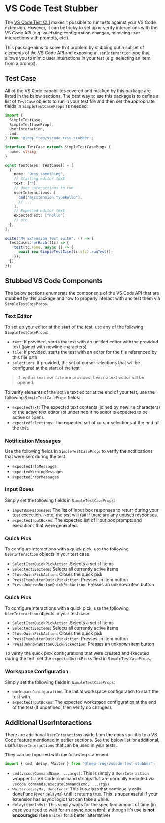 # VS Code Test Stubber

The [VS Code Test CLI](https://github.com/microsoft/vscode-test-cli) makes it possible
to run tests against your VS Code extension. However, it can be tricky to set up
or verify interactions with the VS Code API (e.g. validating configuration changes,
mimicing user interactions with prompts, etc.).

This package aims to solve that problem by stubbing out a subset of elements
of the VS Code API and exposing a `UserInteraction` type that allows you to
mimic user interactions in your test (e.g. selecting an item from a prompt).

## Test Case

All of the VS Code capabilites covered and mocked by this package are listed in the below sections. The
best way to use this package is to define a list of `TestCase` objects to run in
your test file and then set the appropriate fields in `SimpleTestCaseProps` as needed:

```typescript
import {
  SimpleTestCase,
  SimpleTestCaseProps,
  UserInteraction,
  cmd,
} from "@leep-frog/vscode-test-stubber";

interface TestCase extends SimpleTestCaseProps {
  name: string;
}

const testCases: TestCase[] = [
  {
    name: "Does something",
    // Starting editor text
    text: [""],
    // User interactions to run
    userInteractions: [
      cmd("myExtension.typeHello"),
      // ...
    ],
    // Expected editor text
    expectedText: ["hello"],
    // etc.
  },
];

suite("My Extension Test Suite", () => {
  testCases.forEach((tc) => {
    test(tc.name, async () => {
      await new SimpleTestCase(tc.stc).runTest();
    });
  });
});
```

## Stubbed VS Code Components

The below sections enumerate the components of the VS Code API that are stubbed
by this package and how to properly interact with and test them via `SimpleTestCaseProps`.

### Text Editor

To set up your editor at the start of the test, use any of the following `SimpleTestCaseProps`:

- `text`: If provided, starts the test with an untitled editor with the provided text (joined with newline characters)
- `file`: If provided, starts the test with an editor for the file referenced by this file path
- `selections`: If provided, the set of cursor selections that will be configured at the start of the test

> If neither `text` nor `file` are provided, then no text editor will be opened.

To verify elements of the active text editor at the end of your test, use the following `SimpleTestCaseProps` fields:

- `expectedText`: The expected text contents (joined by newline characters) of the active text editor (or undefined if no editor is expected to be active or open).
- `expectedSelections`: The expected set of cursor selections at the end of the test.

### Notification Messages

Use the following fields in `SimpleTestCaseProps` to verify the notifications that
were sent during the test.

- `expectedInfoMessages`
- `expectedWarningMessages`
- `expectedErrorMessages`

### Input Boxes

Simply set the following fields in `SimpleTestCaseProps`:

- `inputBoxResponses`: The list of input box responses
  to return during your test execution. Note, the test will fail if there are any
  unused responses.
- `expectedInputBoxes`: The expected list of input box
  prompts and executions that were generated.

### Quick Pick

To configure interactions with a quick pick, use the following `UserInteraction`
objects in your test case:

- `SelectItemQuickPickAction`: Selects a set of items
- `SelectActiveItems`: Selects all currently active items
- `CloseQuickPickAction`: Closes the quick pick
- `PressItemButtonQuickPickAction`: Presses an item button
- `PressUnknownButtonQuickPickAction`: Presses an unknown item button

### Quick Pick

To configure interactions with a quick pick, use the following `UserInteraction`
objects in your test case:

- `SelectItemQuickPickAction`: Selects a set of items
- `SelectActiveItems`: Selects all currently active items
- `CloseQuickPickAction`: Closes the quick pick
- `PressItemButtonQuickPickAction`: Presses an item button
- `PressUnknownButtonQuickPickAction`: Presses an unknown item button

To verify the quick pick configurations that were created and executed during the
test, set the `expectedQuickPicks` field in `SimpleTestCaseProps`.

### Workspace Configuration

Simply set the following fields in `SimpleTestCaseProps`:

- `workspaceConfiguration`: The initial workspace configuration to start the test with.
- `expectedInputBoxes`: The expected workspace configuration at the end of the
  test (if undefined, then verify no changes).

## Additional UserInteractions

There are additional `UserInteractions` aside from the ones specific to a VS Code feature mentioned in earlier sections. See the below list for additional, useful `UserInteractions` that can be used in your tests.

They can be imported with the following statement:

```typescript
import { cmd, delay, Waiter } from "@leep-frog/vscode-test-stubber";
```

- `cmd(vscodeCommandName, ...args)`: This is simply a `UserInteraction` wrapper for VS Code command strings that
  are normally executed via `vscode.commands.executeCommand(cmd, ...args)`
- `Waiter(delayMs, doneFunc)`: This is a class that continually calls doneFunc (ever `delayMs`) until it returns true. This is super useful if your extension has async logic that can take a while.
- `delay(timeInMs)`: This simply waits for the specified amount of time (in case you need to wait for an async operation), although it's use is **not encouraged** (see `Waiter` for a better alternative)

